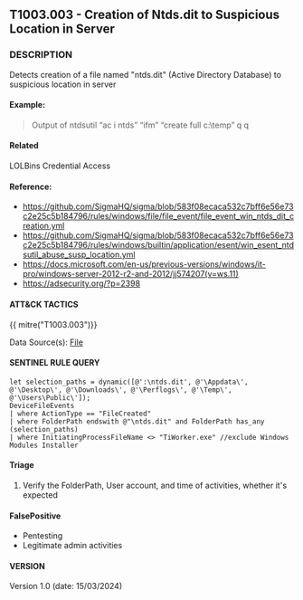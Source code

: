 ## T1003.003 - Creation of Ntds.dit to Suspicious Location in Server

###  DESCRIPTION  

Detects creation of a file named "ntds.dit" (Active Directory Database) to suspicious location in server

#### Example:

> Output of ntdsutil “ac i ntds” “ifm” “create full c:\temp” q q

#### Related

LOLBins
Credential Access

#### Reference:

- https://github.com/SigmaHQ/sigma/blob/583f08ecaca532c7bff6e56e73c2e25c5b184796/rules/windows/file/file_event/file_event_win_ntds_dit_creation.yml
- https://github.com/SigmaHQ/sigma/blob/583f08ecaca532c7bff6e56e73c2e25c5b184796/rules/windows/builtin/application/esent/win_esent_ntdsutil_abuse_susp_location.yml
- https://docs.microsoft.com/en-us/previous-versions/windows/it-pro/windows-server-2012-r2-and-2012/jj574207(v=ws.11)
- https://adsecurity.org/?p=2398

####  ATT&CK TACTICS

{{ mitre("T1003.003")}}

Data Source(s): [File](https://attack.mitre.org/datasources/DS0022)

#### SENTINEL RULE QUERY

~~~
let selection_paths = dynamic([@':\ntds.dit', @'\Appdata\', @'\Desktop\', @'\Downloads\', @'\Perflogs\', @'\Temp\', @'\Users\Public\']);
DeviceFileEvents
| where ActionType == "FileCreated"
| where FolderPath endswith @"\ntds.dit" and FolderPath has_any (selection_paths)
| where InitiatingProcessFileName <> "TiWorker.exe" //exclude Windows Modules Installer
~~~

#### Triage

1. Verify the FolderPath, User account, and time of activities, whether it's expected


#### FalsePositive

- Pentesting
- Legitimate admin activities

#### VERSION

Version 1.0 (date: 15/03/2024)
